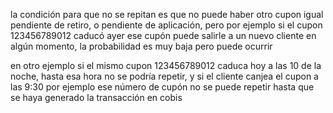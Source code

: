 
la condición para que no se repitan es que no puede haber otro cupon igual pendiente de retiro, o pendiente de aplicación, pero por ejemplo si el cupon 123456789012 caducó ayer ese cupón puede salirle a un nuevo cliente en algún momento, la probabilidad es muy baja pero puede ocurrir

en otro ejemplo si el mismo cupon 123456789012 caduca hoy a las 10 de la noche, hasta esa hora no se podría repetir, y si el cliente canjea el cupon a las 9:30 por ejemplo ese número de cupón no se puede repetir hasta que se haya generado la transacción en cobis

